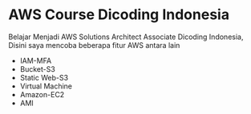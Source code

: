 # AWS Course Dicoding Indonesia
Belajar Menjadi AWS Solutions Architect Associate Dicoding Indonesia, Disini saya mencoba beberapa fitur AWS antara lain
* IAM-MFA
* Bucket-S3
* Static Web-S3
* Virtual Machine 
* Amazon-EC2
* AMI
